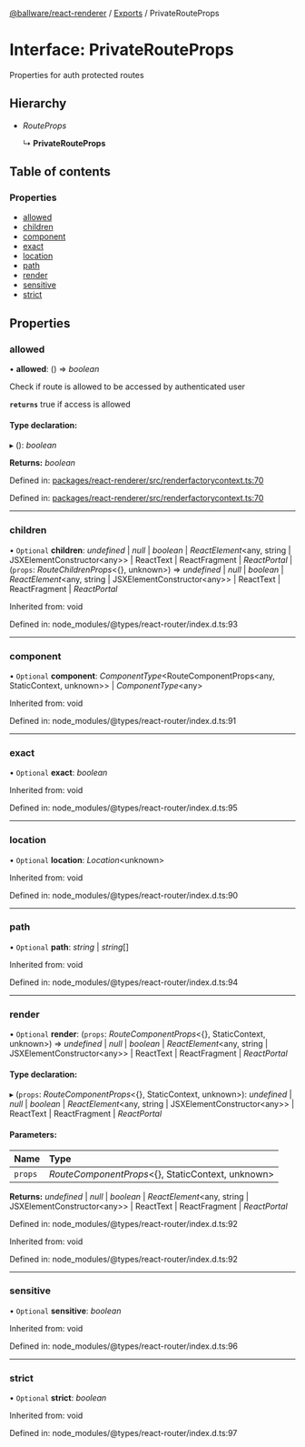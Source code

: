 [@ballware/react-renderer](../README.md) / [Exports](../modules.md) / PrivateRouteProps

# Interface: PrivateRouteProps

Properties for auth protected routes

## Hierarchy

* *RouteProps*

  ↳ **PrivateRouteProps**

## Table of contents

### Properties

- [allowed](privaterouteprops.md#allowed)
- [children](privaterouteprops.md#children)
- [component](privaterouteprops.md#component)
- [exact](privaterouteprops.md#exact)
- [location](privaterouteprops.md#location)
- [path](privaterouteprops.md#path)
- [render](privaterouteprops.md#render)
- [sensitive](privaterouteprops.md#sensitive)
- [strict](privaterouteprops.md#strict)

## Properties

### allowed

• **allowed**: () => *boolean*

Check if route is allowed to be accessed by authenticated user

**`returns`** true if access is allowed

#### Type declaration:

▸ (): *boolean*

**Returns:** *boolean*

Defined in: [packages/react-renderer/src/renderfactorycontext.ts:70](https://github.com/ballware/ballware-client/blob/e25f4ba/packages/react-renderer/src/renderfactorycontext.ts#L70)

Defined in: [packages/react-renderer/src/renderfactorycontext.ts:70](https://github.com/ballware/ballware-client/blob/e25f4ba/packages/react-renderer/src/renderfactorycontext.ts#L70)

___

### children

• `Optional` **children**: *undefined* \| *null* \| *boolean* \| *ReactElement*<any, string \| JSXElementConstructor<any\>\> \| ReactText \| ReactFragment \| *ReactPortal* \| (`props`: *RouteChildrenProps*<{}, unknown\>) => *undefined* \| *null* \| *boolean* \| *ReactElement*<any, string \| JSXElementConstructor<any\>\> \| ReactText \| ReactFragment \| *ReactPortal*

Inherited from: void

Defined in: node_modules/@types/react-router/index.d.ts:93

___

### component

• `Optional` **component**: *ComponentType*<RouteComponentProps<any, StaticContext, unknown\>\> \| *ComponentType*<any\>

Inherited from: void

Defined in: node_modules/@types/react-router/index.d.ts:91

___

### exact

• `Optional` **exact**: *boolean*

Inherited from: void

Defined in: node_modules/@types/react-router/index.d.ts:95

___

### location

• `Optional` **location**: *Location*<unknown\>

Inherited from: void

Defined in: node_modules/@types/react-router/index.d.ts:90

___

### path

• `Optional` **path**: *string* \| *string*[]

Inherited from: void

Defined in: node_modules/@types/react-router/index.d.ts:94

___

### render

• `Optional` **render**: (`props`: *RouteComponentProps*<{}, StaticContext, unknown\>) => *undefined* \| *null* \| *boolean* \| *ReactElement*<any, string \| JSXElementConstructor<any\>\> \| ReactText \| ReactFragment \| *ReactPortal*

#### Type declaration:

▸ (`props`: *RouteComponentProps*<{}, StaticContext, unknown\>): *undefined* \| *null* \| *boolean* \| *ReactElement*<any, string \| JSXElementConstructor<any\>\> \| ReactText \| ReactFragment \| *ReactPortal*

#### Parameters:

Name | Type |
:------ | :------ |
`props` | *RouteComponentProps*<{}, StaticContext, unknown\> |

**Returns:** *undefined* \| *null* \| *boolean* \| *ReactElement*<any, string \| JSXElementConstructor<any\>\> \| ReactText \| ReactFragment \| *ReactPortal*

Defined in: node_modules/@types/react-router/index.d.ts:92

Inherited from: void

Defined in: node_modules/@types/react-router/index.d.ts:92

___

### sensitive

• `Optional` **sensitive**: *boolean*

Inherited from: void

Defined in: node_modules/@types/react-router/index.d.ts:96

___

### strict

• `Optional` **strict**: *boolean*

Inherited from: void

Defined in: node_modules/@types/react-router/index.d.ts:97

